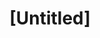 ---
pid: ch1077
title: "[Untitled]"
location_transcription: 
coordinates: "[-75.163476910373, 39.95238754175]"
zipcode: '95531'
gen_neighborhood: 
neighborhood: 
outside_phl: 'Crescent City CA '
age: 
age_range: 
instagram: 
image_file_name: ch_107.jpg
proposal_transcription: More gardens+open spaces
topic: Environment,Sustainability
topic_summary: 0, 0
type: Garden,Space,Park
keywords_other: green space, public space
credit: 
image_labels: 
twitter: 
facebook: 
permalink: "/monuments/ch1077/"
layout: item-page
---